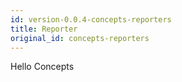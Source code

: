 ```yaml
---
id: version-0.0.4-concepts-reporters
title: Reporter
original_id: concepts-reporters
---
```


Hello Concepts
